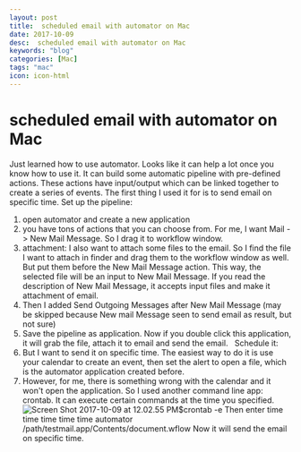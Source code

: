 ```yaml
---
layout: post
title:  scheduled email with automator on Mac
date: 2017-10-09
desc:  scheduled email with automator on Mac
keywords: "blog"
categories: [Mac]
tags: "mac"
icon: icon-html
---
```


# scheduled email with automator on Mac

Just learned how to use automator. Looks like it can help a lot once you know how to use it. It can build some automatic pipeline with pre-defined actions. These actions have input/output which can be linked together to create a series of events. The first thing I used it for is to send email on specific time. Set up the pipeline: 

  1. open automator and create a new application
  2. you have tons of actions that you can choose from. For me, I want Mail -> New Mail Message. So I drag it to workflow window.
  3. attachment: I also want to attach some files to the email. So I find the file I want to attach in finder and drag them to the workflow window as well. But put them before the New Mail Message action. This way, the selected file will be an input to New Mail Message. If you read the description of New Mail Message, it accepts input files and make it attachment of email.
  4. Then I added Send Outgoing Messages after New Mail Message (may be skipped because New mail Message seen to send email as result, but not sure)
  5. Save the pipeline as application. Now if you double click this application, it will grab the file, attach it to email and send the email.
  Schedule it: 
  1. But I want to send it on specific time. The easiest way to do it is use your calendar to create an event, then set the alert to open a file, which is the automator application created before.
  2. However, for me, there is something wrong with the calendar and it won't open the application. So I used another command line app: crontab. It can execute certain commands at the time you specified.
![Screen Shot 2017-10-09 at 12.02.55 PM](https://safariding.files.wordpress.com/2017/10/screen-shot-2017-10-09-at-12-02-55-pm.png)$crontab -e Then enter time time time time time automator /path/testmail.app/Contents/document.wflow Now it will send the email on specific time.
